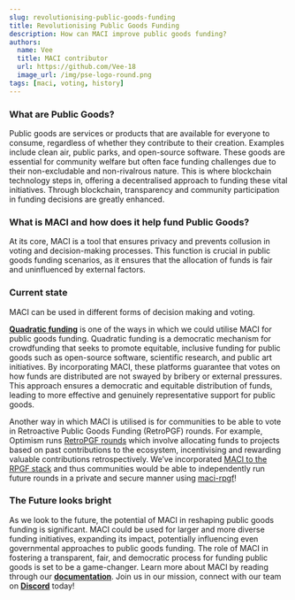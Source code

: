 ```yaml
---
slug: revolutionising-public-goods-funding
title: Revolutionising Public Goods Funding
description: How can MACI improve public goods funding?
authors:
  name: Vee
  title: MACI contributor
  url: https://github.com/Vee-18
  image_url: /img/pse-logo-round.png
tags: [maci, voting, history]
---
```


### What are Public Goods?

Public goods are services or products that are available for everyone to consume, regardless of whether they contribute to their creation. Examples include clean air, public parks, and open-source software. These goods are essential for community welfare but often face funding challenges due to their non-excludable and non-rivalrous nature. This is where blockchain technology steps in, offering a decentralised approach to funding these vital initiatives. Through blockchain, transparency and community participation in funding decisions are greatly enhanced.

### What is MACI and how does it help fund Public Goods?

At its core, MACI is a tool that ensures privacy and prevents collusion in voting and decision-making processes. This function is crucial in public goods funding scenarios, as it ensures that the allocation of funds is fair and uninfluenced by external factors.

### Current state

MACI can be used in different forms of decision making and voting.

[**Quadratic funding**](/docs/use-cases/public-goods-funding/quadratic-funding/how-it-works) is one of the ways in which we could utilise MACI for public goods funding. Quadratic funding is a democratic mechanism for crowdfunding that seeks to promote equitable, inclusive funding for public goods such as open-source software, scientific research, and public art initiatives. By incorporating MACI, these platforms guarantee that votes on how funds are distributed are not swayed by bribery or external pressures. This approach ensures a democratic and equitable distribution of funds, leading to more effective and genuinely representative support for public goods.

Another way in which MACI is utilised is for communities to be able to vote in Retroactive Public Goods Funding (RetroPGF) rounds. For example, Optimism runs [RetroPGF rounds](https://app.optimism.io/retropgf) which involve allocating funds to projects based on past contributions to the ecosystem, incentivising and rewarding valuable contributions retrospectively. We’ve incorporated [MACI to the RPGF stack](https://gov.optimism.io/t/building-a-private-on-chain-implementation-for-retropgf/7733) and thus communities would be able to independently run future rounds in a private and secure manner using [maci-rpgf](https://github.com/privacy-scaling-explorations/maci-rpgf)!

### The Future looks bright

As we look to the future, the potential of MACI in reshaping public goods funding is significant. MACI could be used for larger and more diverse funding initiatives, expanding its impact, potentially influencing even governmental approaches to public goods funding. The role of MACI in fostering a transparent, fair, and democratic process for funding public goods is set to be a game-changer. Learn more about MACI by reading through our [**documentation**](https://maci.pse.dev/docs/introduction). Join us in our mission, connect with our team on [**Discord**](https://discord.com/invite/sF5CT5rzrR) today!
